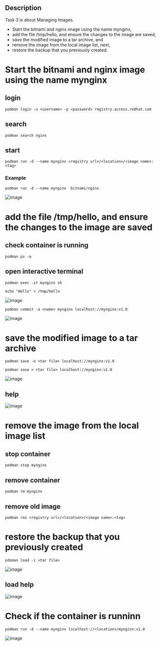Description
---
Task 3 is about Managing Images.
- Start the bitnami and nginx image using the name mynginx,
- add the file /tmp/hello, and ensure the changes to the image are saved,
- save the modified image to a tar archive, and
- remove the image from the local image list, next,
- restore the backup that you previously created.

# Start the bitnami and nginx image using the name mynginx

## login

```
podman login -u <username> -p <password> registry.access.redhat.com
```

## search

```
podman search nginx
```

## start

```
podman run -d --name mynginx <registry url>/<location>/<image name>:<tag>
```
### Example 

```
podman run -d --name mynginx  bitnami/nginx
```


![image](https://user-images.githubusercontent.com/26741425/129452905-6aa0ca1f-c3f5-4347-801b-082178a87c65.png)


# add the file /tmp/hello, and ensure the changes to the image are saved

## check container is running

```
podman ps -a
```

## open interactive terminal

```
podman exec -it mynginx sh
```

```
echo "Hello" > /tmp/hello
```
![image](https://user-images.githubusercontent.com/26741425/129452921-c1636cad-d86f-477b-87bf-13c541313c90.png)

```
podman commit -a <name> mynginx localhost://mynginx:v1.0
```

![image](https://user-images.githubusercontent.com/26741425/129452948-cc63b73f-74ef-4672-9e8c-0b379d57780a.png)




# save the modified image to a tar archive

```
podman save -o <tar file> localhost://mynginx:v1.0
```

```
podman save > <tar file> localhost://mynginx:v1.0
```

![image](https://user-images.githubusercontent.com/26741425/129452985-4fdb9235-9f7e-464e-9810-8d23548c2b44.png)


## help
![image](https://user-images.githubusercontent.com/26741425/129452974-d8737cc1-e32e-4125-9ecd-dbc21e80ac34.png)



# remove the image from the local image list
## stop container

```
podman stop mynginx
```

## remove container

```
podman rm mynginx
```

## remove old image

```
podman rmi <registry url>/<location>/<image name>:<tag>
```



# restore the backup that you previously created

```
pdoman load -i <tar file>
```
![image](https://user-images.githubusercontent.com/26741425/129453027-2a2e3cf3-afa1-47c3-9b85-3f8e1322f9d5.png)

## load help
![image](https://user-images.githubusercontent.com/26741425/129453013-ba3e5988-a490-4109-b425-6072c97a73d1.png)


# Check if the container is runninn 
```
podman run -d --name mynginx localhost://<location>/mynginx:v1.0
```
![image](https://user-images.githubusercontent.com/26741425/129453044-8ea1ba03-4c3c-4489-982d-e845d5e0c5c4.png)

